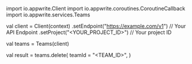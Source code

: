 import io.appwrite.Client
import io.appwrite.coroutines.CoroutineCallback
import io.appwrite.services.Teams

val client = Client(context)
    .setEndpoint("https://example.com/v1") // Your API Endpoint
    .setProject("<YOUR_PROJECT_ID>") // Your project ID

val teams = Teams(client)

val result = teams.delete(
    teamId = "<TEAM_ID>", 
)